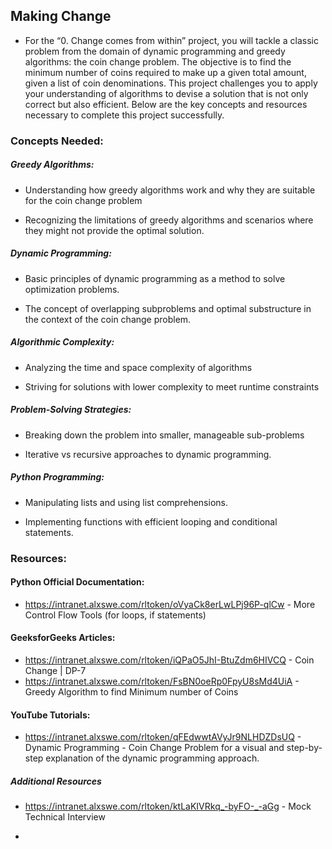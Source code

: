 ## Making Change

* For the “0. Change comes from within” project, you will tackle a classic problem from the domain of dynamic programming and greedy algorithms: the coin change problem. The objective is to find the minimum number of coins required to make up a given total amount, given a list of coin denominations. This project challenges you to apply your understanding of algorithms to devise a solution that is not only correct but also efficient. Below are the key concepts and resources necessary to complete this project successfully.

### Concepts Needed:


##### Greedy Algorithms:
* Understanding how greedy algorithms work and why they are suitable for the coin change problem

* Recognizing the limitations of greedy algorithms and scenarios where they might not provide the optimal solution.

##### Dynamic Programming:
* Basic principles of dynamic programming as a method to solve optimization problems.

* The concept of overlapping subproblems and optimal substructure in the context of the coin change problem.

##### Algorithmic Complexity:
* Analyzing the time and space complexity of algorithms

* Striving for solutions with lower complexity to meet runtime constraints

##### Problem-Solving Strategies:
* Breaking down the problem into smaller, manageable sub-problems

* Iterative vs recursive approaches to dynamic programming.

##### Python Programming:
* Manipulating lists and using list comprehensions.

* Implementing functions with efficient looping and conditional statements.


### Resources:

#### Python Official Documentation:

* https://intranet.alxswe.com/rltoken/oVyaCk8erLwLPj96P-qlCw - More Control Flow Tools (for loops, if statements)

#### GeeksforGeeks Articles:

* https://intranet.alxswe.com/rltoken/iQPaO5JhI-BtuZdm6HIVCQ - Coin Change | DP-7
* https://intranet.alxswe.com/rltoken/FsBN0oeRp0FpyU8sMd4UiA - Greedy Algorithm to find Minimum number of Coins

#### YouTube Tutorials:

* https://intranet.alxswe.com/rltoken/qFEdwwtAVyJr9NLHDZDsUQ - Dynamic Programming - Coin Change Problem for a visual and step-by-step explanation of the dynamic programming approach.


##### Additional Resources
* https://intranet.alxswe.com/rltoken/ktLaKIVRkq_-byFO-_-aGg - Mock Technical Interview

* 
